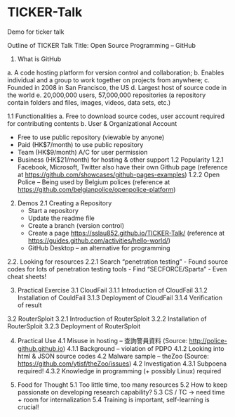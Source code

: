 # TICKER-Talk
Demo for ticker talk 

Outline of TICKER Talk 
Title: Open Source Programming – GitHub
1. What is GitHub

a. A code hosting platform for version control and collaboration;
b. Enables individual and a group to work together on projects from anywhere;
c. Founded in 2008 in San Francisco, the US
d. Largest host of source code in the world
e. 20,000,000 users, 57,000,000 repositories
   (a repository contain folders and files, images, videos, data sets, etc.)

1.1 Functionalities
a.	Free to download source codes, user account required for contributing contents
b.	User & Organizational Account 
- Free to use public repository (viewable by anyone)
- Paid (HK$7/month) to use public repository
- Team (HK$9/month) A/C for user permission
- Business (HK$21/month) for hosting & other support
1.2 Popularity
	1.2.1 Facebook, Microsoft, Twitter also have their own Github page
	 (reference at https://github.com/showcases/github-pages-examples)
    1.2.2 Open Police – Being used by Belgium polices
     (reference at https://github.com/belgianpolice/openpolice-platform)

2. Demos
2.1  Creating a Repository
	- Start a repository
	- Update the readme file
	- Create a branch (version control)
	- Create a page https://sslau852.github.io/TICKER-Talk/
    (reference at https://guides.github.com/activities/hello-world/)
    - GitHub Desktop – an alternative for programming

2.2. Looking for resources
  2.2.1 Search “penetration testing”
     - Found source codes for lots of penetration testing tools 
     - Find “SECFORCE/Sparta” 
     - Even cheat sheets!

3. Practical Exercise 
  3.1 CloudFail
   3.1.1 Introduction of CloudFail
   3.1.2 Installation of CouldFail
   3.1.3 Deployment of CloudFail
   3.1.4 Verification of result

  3.2 RouterSploit
    3.2.1 Introduction of RouterSploit
	3.2.2 Installation of RouterSploit
	3.2.3 Deployment of RouterSploit

4. Practical Use
	4.1 Misuse in hosting – 查詢警員資料
   (Source: http://police-github.github.io)
    4.1.1 Background – violation of PDPO
	4.1.2 Looking into html & JSON source codes
    4.2 Malware sample – theZoo
	  (Source: https://github.com/ytisf/theZoo/issues)
4.2 Investigation
4.3.1 Subpoena required!
4.3.2 Knowledge in programming (+ possibly Linux) required

5. Food for Thought
	5.1 Too little time, too many resources
	5.2 How to keep passionate on developing research capability?
	5.3 CS / TC -> need time + room for internalization
	5.4 Training is important, self-learning is crucial!
